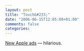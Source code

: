 ```yaml
---
layout: post
title: "Touch&#233;"
date: "2006-06-15T12:05:00+01:00"
comments: false
categories: 
---
```


<p><a href="http://www.apple.com/getamac/">New Apple ads</a> &#8212; hilarious.</p>



